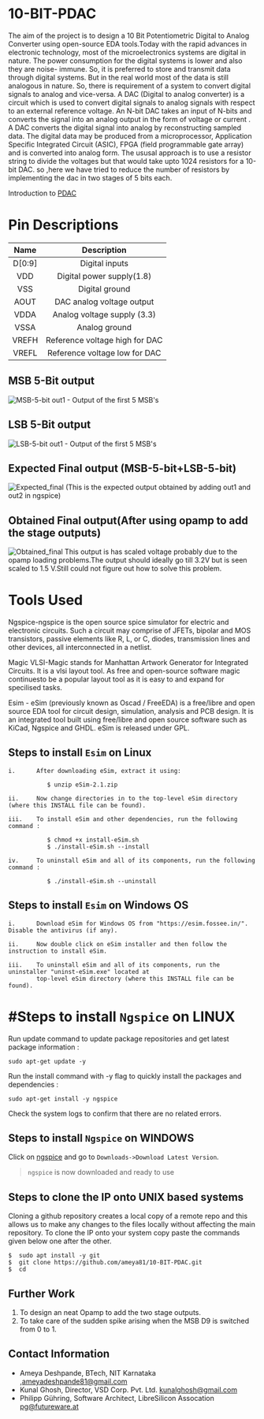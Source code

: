 # 10-BIT-PDAC

The aim of the project is to design a 10 Bit Potentiometric Digital to Analog Converter using open-source EDA tools.Today with the rapid advances in electronic technology, most of the microelectronics systems are digital in nature. The power consumption for the digital systems is lower and also they are noise- immune. So, it is preferred to store and transmit data through digital systems. But in the real world most of the data is still analogous in nature. So, there is requirement of a system to convert digital signals to analog and vice-versa. A DAC (Digital to analog converter) is a circuit which is used to convert digital signals to analog signals with respect to an external reference voltage. An N-bit DAC takes an input of N-bits and converts the signal into an analog output in the form of voltage or current . A DAC converts the digital signal into analog by reconstructing sampled data. The digital data may be produced from a microprocessor, Application Specific Integrated Circuit (ASIC), FPGA (field programmable gate array) and is converted into analog form. The ususal approach is to use a resistor string to divide the voltages but that would take upto 1024 resistors for a 10-bit DAC. so ,here we have tried to reduce the number of resistors by implementing the dac in two stages of 5 bits each.

Introduction to [PDAC](https://github.com/ameya81/10-BIT-PDAC/blob/master/week1.pdf) 

# Pin Descriptions 
| Name |  Description | 
| :---:  | :-: |
| D[0:9]  | Digital inputs |
| VDD   | Digital power supply(1.8) |
| VSS |  Digital ground|
| AOUT| DAC analog voltage output|
| VDDA| Analog voltage supply (3.3) |
| VSSA | Analog ground |
| VREFH | Reference voltage high for DAC|
| VREFL| Reference voltage low for DAC|


## MSB 5-Bit output
![MSB-5-bit](https://github.com/ameya81/10-BIT-PDAC/blob/master/out1.JPG?raw=true)
out1 - Output of the first 5 MSB's

## LSB 5-Bit output
![LSB-5-bit](https://github.com/ameya81/10-BIT-PDAC/blob/master/out2.JPG?raw=true)
out1 - Output of the first 5 MSB's

## Expected Final output (MSB-5-bit+LSB-5-bit)
![Expected_final](https://github.com/ameya81/10-BIT-PDAC/blob/master/aout.JPG?raw=true)
(This is the expected output obtained by adding out1 and out2 in ngspice)

## Obtained Final output(After using opamp to add the stage outputs)
![Obtained_final](https://github.com/ameya81/10-BIT-PDAC/blob/master/op_out.JPG?raw=true)
This output is has scaled voltage probably due to the opamp loading problems.The output should ideally go till 3.2V but is seen scaled to 1.5 V.Still could not figure out how to solve this problem.

# Tools Used

Ngspice-ngspice is the open source spice simulator for electric and electronic circuits. Such a circuit may comprise of JFETs, bipolar and MOS transistors, passive elements like R, L, or C, diodes, transmission lines and other devices, all interconnected in a netlist.

Magic VLSI-Magic stands for Manhattan Artwork Generator for Integrated Circuits. It is a vlsi layout tool. As free and open-source software magic continuesto be a popular layout tool as it is easy to and expand for specilised tasks.

Esim - eSim (previously known as Oscad / FreeEDA) is a free/libre and open source EDA tool for circuit design, simulation, analysis and PCB design. It is an integrated tool built using free/libre and open source software such as KiCad, Ngspice and GHDL. eSim is released under GPL.

## Steps to install ```Esim``` on Linux

	i.      After downloading eSim, extract it using: 
  
   		       $ unzip eSim-2.1.zip

   	ii.     Now change directories in to the top-level eSim directory (where this INSTALL file can be found).

   	iii.    To install eSim and other dependencies, run the following command :

   		       $ chmod +x install-eSim.sh
   		       $ ./install-eSim.sh --install

   	iv.     To uninstall eSim and all of its components, run the following command :

   		       $ ./install-eSim.sh --uninstall
    
## Steps to install ```Esim``` on Windows OS

    i.      Download eSim for Windows OS from "https://esim.fossee.in/". Disable the antivirus (if any).

    ii.     Now double click on eSim installer and then follow the instruction to install eSim.

    iii.    To uninstall eSim and all of its components, run the uninstaller "uninst-eSim.exe" located at 
            top-level eSim directory (where this INSTALL file can be found).    
    

# #Steps to install ```Ngspice``` on LINUX

Run update command to update package repositories and get latest package information :
``` 
sudo apt-get update -y
``` 
Run the install command with -y flag to quickly install the packages and dependencies :
``` 
sudo apt-get install -y ngspice
``` 
Check the system logs to confirm that there are no related errors.

## Steps to install ```Ngspice``` on WINDOWS

Click on [ngspice](http://ngspice.sourceforge.net/download.html) and go to ```Downloads->Download Latest Version```.

> ```ngspice``` is now downloaded and ready to use

## Steps to clone the IP onto UNIX based systems
Cloning a github repository creates a local copy of a remote repo and this allows us to make any changes to the files locally without affecting the main repository. To clone the IP onto your system copy paste the commands given below one after the other.

```
$  sudo apt install -y git
$  git clone https://github.com/ameya81/10-BIT-PDAC.git
$  cd 
```

## Further Work
1. To design an neat Opamp to add the two stage outputs.
2. To take care of the sudden spike arising when the MSB D9 is switched from 0 to 1.

## Contact Information

- Ameya Deshpande, BTech, NIT Karnataka ,ameyadeshpande81@gmail.com
- Kunal Ghosh, Director, VSD Corp. Pvt. Ltd. kunalghosh@gmail.com
- Philipp Gühring, Software Architect, LibreSilicon Assocation pg@futureware.at
